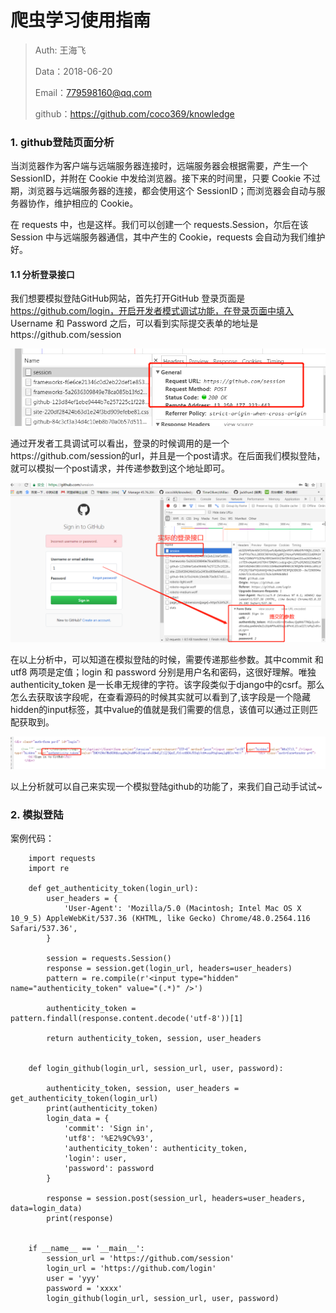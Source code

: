 
# 爬虫学习使用指南

>Auth: 王海飞
>
>Data：2018-06-20
>
>Email：779598160@qq.com
>
>github：https://github.com/coco369/knowledge 


### 1. github登陆页面分析

当浏览器作为客户端与远端服务器连接时，远端服务器会根据需要，产生一个 SessionID，并附在 Cookie 中发给浏览器。接下来的时间里，只要 Cookie 不过期，浏览器与远端服务器的连接，都会使用这个 SessionID；而浏览器会自动与服务器协作，维护相应的 Cookie。

在 requests 中，也是这样。我们可以创建一个 requests.Session，尔后在该 Session 中与远端服务器通信，其中产生的 Cookie，requests 会自动为我们维护好。

#### 1.1 分析登录接口

我们想要模拟登陆GitHub网站，首先打开GitHub 登录页面是 https://github.com/login，开启开发者模式调试功能，在登录页面中填入 Username 和 Password 之后，可以看到实际提交表单的地址是https://github.com/session

![图](../images/spider_github_session.png)

通过开发者工具调试可以看出，登录的时候调用的是一个https://github.com/session的url，并且是一个post请求。在后面我们模拟登陆，就可以模拟一个post请求，并传递参数到这个地址即可。

![图](../images/spider_github_login.png)

在以上分析中，可以知道在模拟登陆的时候，需要传递那些参数。其中commit 和 utf8 两项是定值；login 和 password 分别是用户名和密码，这很好理解。唯独authenticity_token 是一长串无规律的字符。该字段类似于django中的csrf。那么怎么去获取该字段呢，在查看源码的时候其实就可以看到了,该字段是一个隐藏hidden的input标签，其中value的值就是我们需要的信息，该值可以通过正则匹配获取到。

![图](../images/spider_githb_token.png)

以上分析就可以自己来实现一个模拟登陆github的功能了，来我们自己动手试试~

### 2. 模拟登陆

案例代码：
```	
	import requests
	import re

	def get_authenticity_token(login_url):
	    user_headers = {
	        'User-Agent': 'Mozilla/5.0 (Macintosh; Intel Mac OS X 10_9_5) AppleWebKit/537.36 (KHTML, like Gecko) Chrome/48.0.2564.116 Safari/537.36',
	    }
	
	    session = requests.Session()
	    response = session.get(login_url, headers=user_headers)
	    pattern = re.compile(r'<input type="hidden" name="authenticity_token" value="(.*)" />')
	
	    authenticity_token = pattern.findall(response.content.decode('utf-8'))[1]
	
	    return authenticity_token, session, user_headers


	def login_github(login_url, session_url, user, password):
	
	    authenticity_token, session, user_headers = get_authenticity_token(login_url)
	    print(authenticity_token)
	    login_data = {
	        'commit': 'Sign in',
	        'utf8': '%E2%9C%93',
	        'authenticity_token': authenticity_token,
	        'login': user,
	        'password': password
	    }
	
	    response = session.post(session_url, headers=user_headers, data=login_data)
	    print(response)

	
	if __name__ == '__main__':
	    session_url = 'https://github.com/session'
	    login_url = 'https://github.com/login'
	    user = 'yyy'
	    password = 'xxxx'
	    login_github(login_url, session_url, user, password)
```
